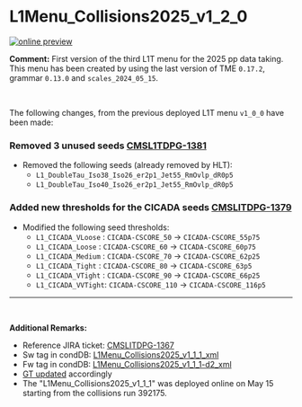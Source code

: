 # L1Menu_Collisions2025_v1_2_0

[![online preview](https://img.shields.io/badge/Online%20preview-click%20here-blue)](https://htmlpreview.github.io/?https://github.com/cms-l1-dpg/L1MenuRun3/blob/master/development/L1Menu_Collisions2025_v1_2_0/L1Menu_Collisions2025_v1_2_0.html)

**Comment:** 
First version of the third L1T menu for the 2025 pp data taking.
This menu has been created by using the last version of TME `0.17.2`, grammar `0.13.0` and `scales_2024_05_15`.

<br/>

The following changes, from the previous deployed L1T menu `v1_0_0` have been made:

### Removed 3 unused seeds [CMSL1TDPG-1381](https://its.cern.ch/jira/browse/CMSLITDPG-1381) 
- Removed the following seeds (already removed by HLT): 
     - `L1_DoubleTau_Iso38_Iso26_er2p1_Jet55_RmOvlp_dR0p5`
     - `L1_DoubleTau_Iso40_Iso26_er2p1_Jet55_RmOvlp_dR0p5`

### Added new thresholds for the CICADA seeds [CMSLITDPG-1379](https://its.cern.ch/jira/browse/CMSLITDPG-1379) 
- Modified the following seed thresholds: 
     - `L1_CICADA_VLoose` : `CICADA-CSCORE_50`  -> `CICADA-CSCORE_55p75`
     - `L1_CICADA_Loose`  : `CICADA-CSCORE_60`  -> `CICADA-CSCORE_60p75`	
     - `L1_CICADA_Medium` : `CICADA-CSCORE_70`  -> `CICADA-CSCORE_62p25`
     - `L1_CICADA_Tight`  : `CICADA-CSCORE_80`  -> `CICADA-CSCORE_63p5`	
     - `L1_CICADA_VTight` : `CICADA-CSCORE_90`  -> `CICADA-CSCORE_66p25`
     - `L1_CICADA_VVTight`: `CICADA-CSCORE_110` -> `CICADA-CSCORE_116p5`	
--- 
<br/>

**Additional Remarks:**

- Reference JIRA ticket: [CMSLITDPG-1367](https://its.cern.ch/jira/browse/CMSLITDPG-1367) 
- Sw tag in condDB: [L1Menu_Collisions2025_v1_1_1_xml](https://cms-conddb.cern.ch/cmsDbBrowser/list/Prod/tags/L1Menu_Collisions2025_v1_1_1_xml)
- Fw tag in condDB: [L1Menu_Collisions2025_v1_1_1-d2_xml](https://cms-conddb.cern.ch/cmsDbBrowser/list/Prod/tags/L1Menu_Collisions2025_v1_1_1-d2_xml)
- [GT updated](https://cms-talk.web.cern.ch/t/gt-mc-data-relval-update-of-the-gt-with-the-new-2025-l1t-menu-tag-l1menu-collisions2025-v1-1-1-xml/124487) accordingly
- The "L1Menu_Collisions2025_v1_1_1" was deployed online on May 15 starting from the collisions run 392175.
